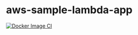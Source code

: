 # aws-sample-lambda-app
[![Docker Image CI](https://github.com/bogolyandras/aws-sample-lambda-app/actions/workflows/docker-image.yml/badge.svg)](https://github.com/bogolyandras/aws-sample-lambda-app/actions/workflows/docker-image.yml)
